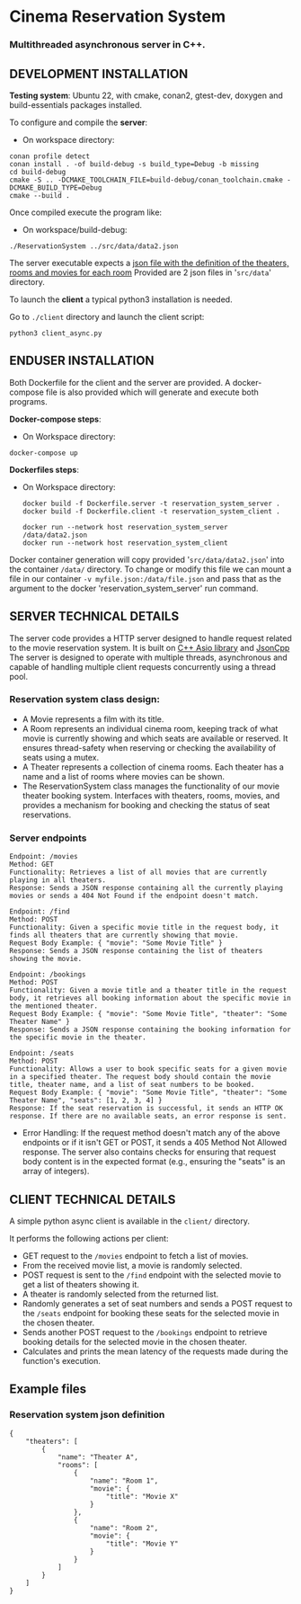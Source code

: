# Cinema Reservation System

### Multithreaded asynchronous server in C++.

## DEVELOPMENT INSTALLATION

**Testing system**: Ubuntu 22, with cmake, conan2, gtest-dev, doxygen and build-essentials packages installed.

To configure and compile the **server**:

- On workspace directory:

```
conan profile detect 
conan install . -of build-debug -s build_type=Debug -b missing
cd build-debug
cmake -S .. -DCMAKE_TOOLCHAIN_FILE=build-debug/conan_toolchain.cmake -DCMAKE_BUILD_TYPE=Debug
cmake --build .
```

Once compiled execute the program like:

- On workspace/build-debug:

```
./ReservationSystem ../src/data/data2.json
```

The server executable expects a [json file with the definition of the theaters, rooms and movies for each room](https://github.com/no3z/reservation_system_ann/blob/main/src/data/data.json) 
Provided are 2 json files in '`src/data`' directory.

To launch the **client** a typical python3 installation is needed.

Go to `./client` directory and launch the client script:

```
python3 client_async.py
```

## ENDUSER INSTALLATION

Both Dockerfile for the client and the server are provided.
A docker-compose file is also provided which will generate and execute both programs.

**Docker-compose steps**:

- On Workspace directory:
```
docker-compose up
```

**Dockerfiles steps**:

- On Workspace directory:
  ```
  docker build -f Dockerfile.server -t reservation_system_server .
  docker build -f Dockerfile.client -t reservation_system_client .

  docker run --network host reservation_system_server /data/data2.json
  docker run --network host reservation_system_client 
  ```

Docker container generation will copy provided '`src/data/data2.json`' into the container `/data/` directory.
To change or modify this file we can mount a file in our container `-v myfile.json:/data/file.json` and pass that as the argument to the docker 'reservation_system_server' run command.



## SERVER TECHNICAL DETAILS
The server code provides a HTTP server designed to handle request related to the movie reservation system.
It is built on [C++ Asio library](https://think-async.com/Asio/) and [JsonCpp](https://github.com/open-source-parsers/jsoncpp)
The server is designed to operate with multiple threads, asynchronous and capable of handling multiple client requests concurrently using a thread pool.

### Reservation system class design:
- A Movie represents a film with its title.
- A Room represents an individual cinema room, keeping track of what movie is currently showing and which seats are available or reserved. It ensures thread-safety when reserving or checking the availability of seats using a mutex.
- A Theater represents a collection of cinema rooms. Each theater has a name and a list of rooms where movies can be shown.
- The ReservationSystem class manages the functionality of our movie theater booking system. Interfaces with theaters, rooms, movies, and provides a mechanism for booking and checking the status of seat reservations.

### Server endpoints

```
Endpoint: /movies
Method: GET
Functionality: Retrieves a list of all movies that are currently playing in all theaters.
Response: Sends a JSON response containing all the currently playing movies or sends a 404 Not Found if the endpoint doesn't match.
```
```
Endpoint: /find
Method: POST
Functionality: Given a specific movie title in the request body, it finds all theaters that are currently showing that movie.
Request Body Example: { "movie": "Some Movie Title" }
Response: Sends a JSON response containing the list of theaters showing the movie.
```

```
Endpoint: /bookings
Method: POST
Functionality: Given a movie title and a theater title in the request body, it retrieves all booking information about the specific movie in the mentioned theater.
Request Body Example: { "movie": "Some Movie Title", "theater": "Some Theater Name" }
Response: Sends a JSON response containing the booking information for the specific movie in the theater.
```

```
Endpoint: /seats
Method: POST
Functionality: Allows a user to book specific seats for a given movie in a specified theater. The request body should contain the movie title, theater name, and a list of seat numbers to be booked.
Request Body Example: { "movie": "Some Movie Title", "theater": "Some Theater Name", "seats": [1, 2, 3, 4] }
Response: If the seat reservation is successful, it sends an HTTP OK response. If there are no available seats, an error response is sent.
```

- Error Handling:
If the request method doesn't match any of the above endpoints or if it isn't GET or POST, it sends a 405 Method Not Allowed response.
The server also contains checks for ensuring that request body content is in the expected format (e.g., ensuring the "seats" is an array of integers).

## CLIENT TECHNICAL DETAILS
A simple python async client is available in the `client/` directory.

It performs the following actions per client:
- GET request to the `/movies` endpoint to fetch a list of movies.
- From the received movie list, a movie is randomly selected.
- POST request is sent to the `/find` endpoint with the selected movie to get a list of theaters showing it.
- A theater is randomly selected from the returned list.
- Randomly generates a set of seat numbers and sends a POST request to the `/seats` endpoint for booking these seats for the selected movie in the chosen theater.
- Sends another POST request to the `/bookings` endpoint to retrieve booking details for the selected movie in the chosen theater.
- Calculates and prints the mean latency of the requests made during the function's execution.


## Example files
### Reservation system json definition

```
{
    "theaters": [
        {
            "name": "Theater A",
            "rooms": [
                {
                    "name": "Room 1",
                    "movie": {
                        "title": "Movie X"
                    }
                },
                {
                    "name": "Room 2",
                    "movie": {
                        "title": "Movie Y"
                    }
                }
            ]
        }
    ]
}
```
